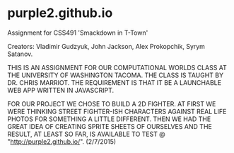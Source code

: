 # purple2.github.io
Assignment for CSS491 'Smackdown in T-Town'

Creators:
Vladimir Gudzyuk,
John Jackson,
Alex Prokopchik,
Syrym Satanov.

THIS IS AN ASSIGNMENT FOR OUR COMPUTATIONAL WORLDS CLASS AT THE UNIVERSITY OF WASHINGTON TACOMA.  THE CLASS IS TAUGHT BY DR. CHRIS MARRIOT.  THE REQUIREMENT IS THAT IT BE A LAUNCHABLE WEB APP WRITTEN IN JAVASCRIPT.

FOR OUR PROJECT WE CHOSE TO BUILD A 2D FIGHTER.  AT FIRST WE WERE THINKING STREET FIGHTER-ISH CHARACTERS AGAINST REAL LIFE PHOTOS FOR SOMETHING A LITTLE DIFFERENT.  THEN WE HAD THE GREAT IDEA OF CREATING SPRITE SHEETS OF OURSELVES AND THE RESULT, AT LEAST SO FAR, IS AVAILABLE TO TEST @ "http://purple2.github.io/". (2/7/2015)
